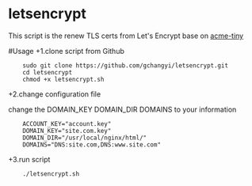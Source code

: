 # letsencrypt
This script is the renew TLS certs from Let's Encrypt base on [acme-tiny](https://github.com/diafygi/acme-tiny)

#Usage
+1.clone script from Github  

		sudo git clone https://github.com/gchangyi/letsencrypt.git
		cd letsencrypt
		chmod +x letsencrypt.sh
+2.change configuration file  

change the  DOMAIN_KEY DOMAIN_DIR DOMAINS to your information  

		ACCOUNT_KEY="account.key"
		DOMAIN_KEY="site.com.key"
		DOMAIN_DIR="/usr/local/nginx/html/"
		DOMAINS="DNS:site.com,DNS:www.site.com"
+3.run script  

		./letsencrypt.sh
